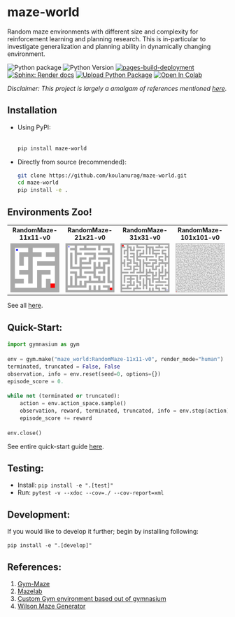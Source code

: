 # maze-world

Random maze environments with different size and complexity for reinforcement learning and planning research. This is in-particular to investigate generalization and planning ability in dynamically changing environment.

![Python package](https://github.com/koulanurag/maze-world/workflows/Python%20package/badge.svg)
![Python Version](https://img.shields.io/pypi/pyversions/maze-world)
[![pages-build-deployment](https://github.com/koulanurag/maze-world/actions/workflows/pages/pages-build-deployment/badge.svg)](https://github.com/koulanurag/maze-world/actions/workflows/pages/pages-build-deployment)
[![Sphinx: Render docs](https://github.com/koulanurag/maze-world/actions/workflows/sphinx.yml/badge.svg)](https://github.com/koulanurag/maze-world/actions/workflows/sphinx.yml)
[![Upload Python Package](https://github.com/koulanurag/maze-world/actions/workflows/pypi-publish.yml/badge.svg)](https://github.com/koulanurag/maze-world/actions/workflows/pypi-publish.yml)
[![Open In Colab](https://colab.research.google.com/assets/colab-badge.svg)](https://colab.research.google.com/github/koulanurag/maze-world/blob/main/examples/colab_example.ipynb)

_Disclaimer: This project is largely a amalgam of references mentioned <a href=#references>here</a>._

## Installation

- Using PyPI:

   ```bash

   pip install maze-world

   ```

- Directly from source (recommended):
   ```bash
   git clone https://github.com/koulanurag/maze-world.git
   cd maze-world
   pip install -e .
   ```
## Environments Zoo!

<div style="text-align:center;">
  <table>
    <tr>
      <td><b>RandomMaze-11x11-v0</b></td>
      <td><b>RandomMaze-21x21-v0</b></td>
      <td><b>RandomMaze-31x31-v0</b></td>
      <td><b>RandomMaze-101x101-v0</b></td>
    </tr>
    <tr>
      <td><img src="docs/source/_static/gifs/RandomMaze-11x11-v0.gif" alt="RandomMAze-11x11-v0.gif" width="200"/></td>
      <td><img src="docs/source/_static/gifs/RandomMaze-21x21-v0.gif" alt="RandomMAze-21x21-v0.gif" width="200"/></td>
      <td><img src="docs/source/_static/gifs/RandomMaze-31x31-v0.gif" alt="RandomMAze-11x11-v0.gif" width="200"/></td>
      <td><img src="docs/source/_static/gifs/RandomMaze-101x101-v0.gif" alt="RandomMAze-21x21-v0.gif" width="200"/></td>
    </tr>
  </table>
</div>

See all [here](https://koulanurag.dev/maze-world/environments.html).

## Quick-Start:
```python
import gymnasium as gym

env = gym.make("maze_world:RandomMaze-11x11-v0", render_mode="human")
terminated, truncated = False, False
observation, info = env.reset(seed=0, options={})
episode_score = 0.

while not (terminated or truncated):
    action = env.action_space.sample()
    observation, reward, terminated, truncated, info = env.step(action)
    episode_score += reward

env.close()
```

See entire quick-start guide [here](https://koulanurag.dev/maze-world/quick-start.html).

## Testing:

- Install: ```pip install -e ".[test]" ```
- Run: ```pytest -v --xdoc --cov=./ --cov-report=xml```

## Development:

If you would like to develop it further; begin by installing following:

```pip install -e ".[develop]" ```

## References:
1. [Gym-Maze](https://github.com/MattChanTK/gym-maze)
2. [Mazelab](https://github.com/zuoxingdong/mazelab)
3. [Custom Gym environment based out of gymnasium](https://gymnasium.farama.org/tutorials/gymnasium_basics/environment_creation/)
4. [Wilson Maze Generator](https://github.com/CaptainFl1nt/WilsonMazeGenerator)
